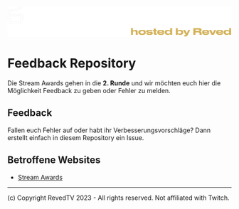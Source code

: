 ![Stream Awards](assets/Title.png)

# Feedback Repository
Die Stream Awards gehen in die **2. Runde** und wir möchten euch hier die Möglichkeit Feedback zu geben oder Fehler zu melden.

## Feedback
Fallen euch Fehler auf oder habt ihr Verbesserungsvorschläge? Dann erstellt einfach in diesem Repository ein Issue.

## Betroffene Websites
- [Stream Awards](https://streamawards.de)

---
(c) Copyright RevedTV 2023 - All rights reserved. Not affiliated with Twitch.